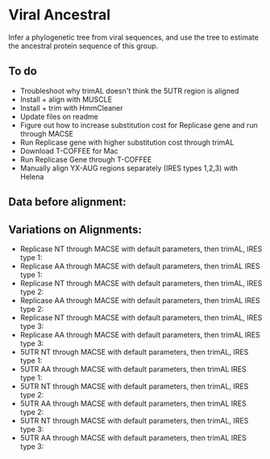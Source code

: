 # Viral Ancestral
Infer a phylogenetic tree from viral sequences, and use the tree to estimate the ancestral protein sequence of this group.

## To do 
- Troubleshoot why trimAL doesn't think the 5UTR region is aligned
- Install + align with MUSCLE
- Install + trim with HmmCleaner
- Update files on readme
- Figure out how to increase substitution cost for Replicase gene and run through MACSE
- Run Replicase gene with higher substitution cost through trimAL
- Download T-COFFEE for Mac
- Run Replicase Gene through T-COFFEE
- Manually align YX-AUG regions separately (IRES types 1,2,3) with Helena

## Data before alignment: 


## Variations on Alignments: 
- Replicase NT through MACSE with default parameters, then trimAL, IRES type 1: 
- Replicase AA through MACSE with default parameters, then trimAL IRES type 1:
- Replicase NT through MACSE with default parameters, then trimAL, IRES type 2: 
- Replicase AA through MACSE with default parameters, then trimAL IRES type 2:
- Replicase NT through MACSE with default parameters, then trimAL, IRES type 3: 
- Replicase AA through MACSE with default parameters, then trimAL IRES type 3:
- 5UTR NT through MACSE with default parameters, then trimAL, IRES type 1: 
- 5UTR AA through MACSE with default parameters, then trimAL IRES type 1:
- 5UTR NT through MACSE with default parameters, then trimAL, IRES type 2: 
- 5UTR AA through MACSE with default parameters, then trimAL IRES type 2:
- 5UTR NT through MACSE with default parameters, then trimAL, IRES type 3: 
- 5UTR AA through MACSE with default parameters, then trimAL IRES type 3:
